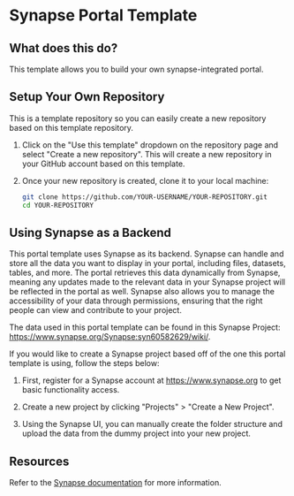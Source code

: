 # Synapse Portal Template

## What does this do?

This template allows you to build your own synapse-integrated portal.

## Setup Your Own Repository

This is a template repository so you can easily create a new repository based on this template repository.

1. Click on the "Use this template" dropdown on the repository page and select "Create a new repository". This will create a new repository in your GitHub account based on this template.

2. Once your new repository is created, clone it to your local machine:
   ```bash
   git clone https://github.com/YOUR-USERNAME/YOUR-REPOSITORY.git
   cd YOUR-REPOSITORY
   ```

## Using Synapse as a Backend

This portal template uses Synapse as its backend. Synapse can handle and store all the data you want to display in your portal, including files, datasets, tables, and more. The portal retrieves this data dynamically from Synapse, meaning any updates made to the relevant data in your Synapse project will be reflected in the portal as well. Synapse also allows you to manage the accessibility of your data through permissions, ensuring that the right people can view and contribute to your project.

The data used in this portal template can be found in this Synapse Project: https://www.synapse.org/Synapse:syn60582629/wiki/.

If you would like to create a Synapse project based off of the one this portal template is using, follow the steps below:

1. First, register for a Synapse account at https://www.synapse.org to get basic functionality access.

2. Create a new project by clicking "Projects" > "Create a New Project".

3. Using the Synapse UI, you can manually create the folder structure and upload the data from the dummy project into your new project.

## Resources

Refer to the [Synapse documentation](https://help.synapse.org/docs/) for more information.

